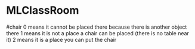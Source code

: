 # MLClassRoom

#chair
0 means it cannot be placed there because there is another object there
1 means it is not a place a chair can be placed (there is no table near it)
2 means it is a place you can put the chair